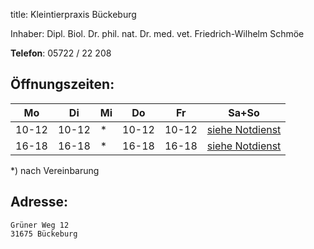 title: Kleintierpraxis Bückeburg

Inhaber: Dipl. Biol. Dr. phil. nat. Dr. med. vet. Friedrich-Wilhelm Schmöe

**Telefon**:   05722 / 22 208




Öffnungszeiten:
---------------

|  Mo   |  Di   |  Mi   |  Do   |  Fr   |           Sa+So                      |
| ----- | ----- | ----- | ----- | ----- | ------------------------------------ |
| 10-12 | 10-12 | *     | 10-12 | 10-12 | [siehe Notdienst](../notdienst.html) |
| 16-18 | 16-18 | *     | 16-18 | 16-18 | [siehe Notdienst](../notdienst.html) |

*) nach Vereinbarung


   
   Adresse:
---------

    Grüner Weg 12
    31675 Bückeburg

